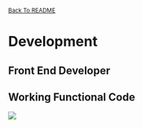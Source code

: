<small>[Back To README](https://github.com/maubanel/bnb) </small>

# Development


## Front End Developer



## Working Functional Code
<kbd>
   <img src="Images/csscode.jpg">
 </kbd>
